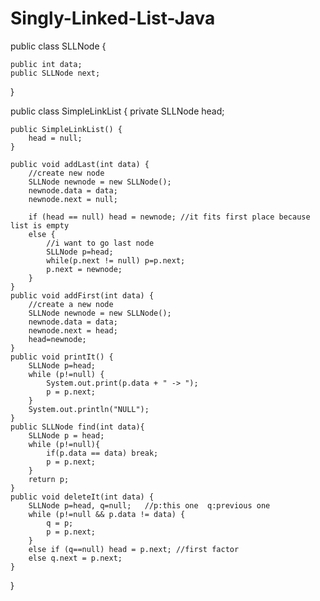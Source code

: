 # Singly-Linked-List-Java




public class SLLNode {

	public int data;
	public SLLNode next;
  
}






public class SimpleLinkList {
	private SLLNode head;
	
	public SimpleLinkList() {
		head = null;
	}
	
	public void addLast(int data) {
		//create new node
		SLLNode newnode = new SLLNode();
		newnode.data = data;
		newnode.next = null;
		
		if (head == null) head = newnode; //it fits first place because list is empty
		else {
			//i want to go last node 
			SLLNode p=head;
			while(p.next != null) p=p.next;
			p.next = newnode;
		}
	}
	public void addFirst(int data) {
		//create a new node
		SLLNode newnode = new SLLNode();
		newnode.data = data;
		newnode.next = head;
		head=newnode;
	}
	public void printIt() {
		SLLNode p=head;
		while (p!=null) {
			System.out.print(p.data + " -> ");
			p = p.next;
		}
		System.out.println("NULL");
	}
	public SLLNode find(int data){	
		SLLNode p = head;
		while (p!=null){
			if(p.data == data) break;
			p = p.next;
		}
		return p;
	}
	public void deleteIt(int data) {
		SLLNode p=head, q=null;   //p:this one  q:previous one
		while (p!=null && p.data != data) {
			q = p;
			p = p.next;
		}
		else if (q==null) head = p.next; //first factor
		else q.next = p.next;
	}
}
